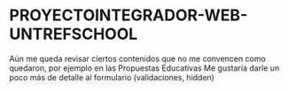# PROYECTOINTEGRADOR-WEB-UNTREFSCHOOL
Aún me queda revisar ciertos contenidos que no me convencen como quedaron, por ejemplo en las Propuestas Educativas
Me gustaría darle un poco más de detalle al formulario (validaciones, hidden)
